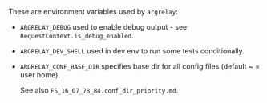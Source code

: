 
These are environment variables used by `argrelay`:

*   `ARGRELAY_DEBUG` used to enable debug output - see `RequestContext.is_debug_enabled`.

*   `ARGRELAY_DEV_SHELL` used in dev env to run some tests conditionally.

*   `ARGRELAY_CONF_BASE_DIR` specifies base dir for all config files (default ~ = user home).

    See also `FS_16_07_78_84.conf_dir_priority.md`.
